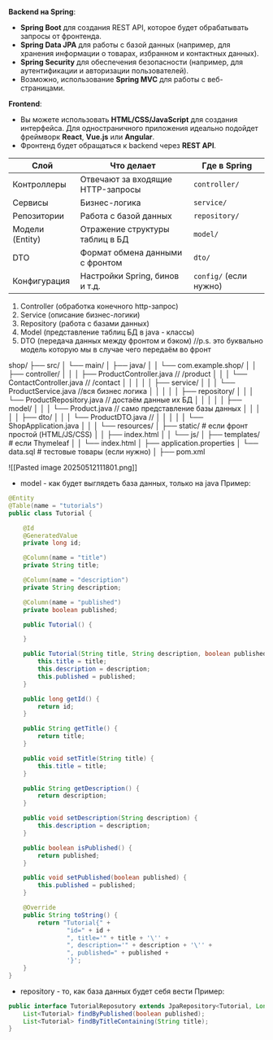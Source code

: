 **Backend на Spring**:
- **Spring Boot** для создания REST API, которое будет обрабатывать запросы от фронтенда.
- **Spring Data JPA** для работы с базой данных (например, для хранения информации о товарах, избранном и контактных данных).
- **Spring Security** для обеспечения безопасности (например, для аутентификации и авторизации пользователей).
- Возможно, использование **Spring MVC** для работы с веб-страницами.

**Frontend**:
- Вы можете использовать **HTML/CSS/JavaScript** для создания интерфейса. Для одностраничного приложения идеально подойдет фреймворк **React**, **Vue.js** или **Angular**.
- Фронтенд будет обращаться к backend через **REST API**.

| Слой            | Что делает                        | Где в Spring           |
| --------------- | --------------------------------- | ---------------------- |
| Контроллеры     | Отвечают за входящие HTTP-запросы | `controller/`          |
| Сервисы         | Бизнес-логика                     | `service/`             |
| Репозитории     | Работа с базой данных             | `repository/`          |
| Модели (Entity) | Отражение структуры таблиц в БД   | `model/`               |
| DTO             | Формат обмена данными с фронтом   | `dto/`                 |
| Конфигурация    | Настройки Spring, бинов и т.д.    | `config/` (если нужно) |

1. Controller (обработка конечного http-запрос)
2. Service (описание бизнес-логики)
3. Repository (работа с базами данных)
4. Model (представление таблиц БД в java - классы)
5. DTO (передача данных между фронтом и бэком) //p.s. это буквально модель которую мы в случае чего передаём во фронт

shop/
├── src/
│   └── main/
│       ├── java/
│       │   └── com.example.shop/
│       │       ├── controller/
│       │       │   ├── ProductController.java // /product
│       │       │   └── ContactController.java // /contact
│       │       │
│       │       ├── service/
│       │       │   └── ProductService.java //вся бизнес логика
│       │       │
│       │       ├── repository/
│       │       │   └── ProductRepository.java // достаём данные их БД
│       │       │
│       │       ├── model/
│       │       │   └── Product.java // само представление базы данных
│       │       │
│       │       ├── dto/
│       │       │   └── ProductDTO.java // 
│       │       │
│       │       └── ShopApplication.java
│       │
│       └── resources/
│           ├── static/              # если фронт простой (HTML/JS/CSS)
│           │   ├── index.html
│           │   └── js/
│           ├── templates/           # если Thymeleaf
│           │   └── index.html
│           ├── application.properties
│           └── data.sql             # тестовые товары (если нужно)
│
├── pom.xml

![[Pasted image 20250512111801.png]]

- model - как будет выглядеть база данных, только на java
Пример:
```java
@Entity
@Table(name = "tutorials")
public class Tutorial {

    @Id
    @GeneratedValue
    private long id;

    @Column(name = "title")
    private String title;

    @Column(name = "description")
    private String description;

    @Column(name = "published")
    private boolean published;

    public Tutorial() {

    }

    public Tutorial(String title, String description, boolean published) {
        this.title = title;
        this.description = description;
        this.published = published;
    }

    public long getId() {
        return id;
    }

    public String getTitle() {
        return title;
    }

    public void setTitle(String title) {
        this.title = title;
    }

    public String getDescription() {
        return description;
    }

    public void setDescription(String description) {
        this.description = description;
    }

    public boolean isPublished() {
        return published;
    }

    public void setPublished(boolean published) {
        this.published = published;
    }

    @Override
    public String toString() {
        return "Tutorial{" +
                "id=" + id +
                ", title='" + title + '\'' +
                ", description='" + description + '\'' +
                ", published=" + published +
                '}';
    }
}
```
- repository - то, как база данных будет себя вести
Пример:
```java
public interface TutorialReposutory extends JpaRepository<Tutorial, Long> {
    List<Tutorial> findByPublished(boolean published);
    List<Tutorial> findByTitleContaining(String title);
}
```